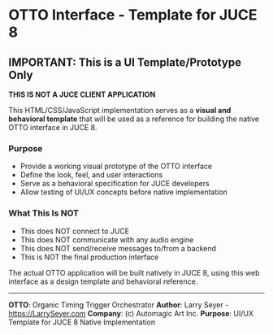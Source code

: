 # OTTO Interface - Template for JUCE 8

## IMPORTANT: This is a UI Template/Prototype Only

**THIS IS NOT A JUCE CLIENT APPLICATION**

This HTML/CSS/JavaScript implementation serves as a **visual and behavioral template** that will be used as a reference for building the native OTTO interface in JUCE 8. 

### Purpose
- Provide a working visual prototype of the OTTO interface
- Define the look, feel, and user interactions
- Serve as a behavioral specification for JUCE developers
- Allow testing of UI/UX concepts before native implementation

### What This Is NOT
- This does NOT connect to JUCE
- This does NOT communicate with any audio engine
- This does NOT send/receive messages to/from a backend
- This is NOT the final production interface

The actual OTTO application will be built natively in JUCE 8, using this web interface as a design template and behavioral reference.

---

**OTTO**: Organic Timing Trigger Orchestrator
**Author**: Larry Seyer - https://LarrySeyer.com
**Company**: (c) Automagic Art Inc.
**Purpose**: UI/UX Template for JUCE 8 Native Implementation
